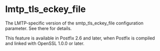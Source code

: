 # lmtp_tls_eckey_file 

 The LMTP-specific version of the smtp_tls_eckey_file configuration
parameter.  See there for details. 

 This feature is available in Postfix 2.6 and later, when Postfix is
compiled and linked with OpenSSL 1.0.0 or later. 


